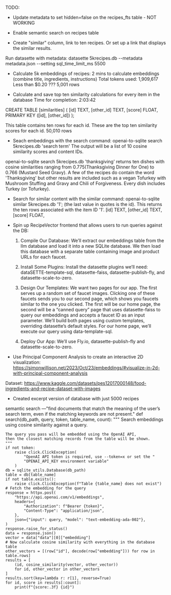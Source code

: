 TODO:
- Update metadata to set hidden=false on the recipes_fts table - NOT WORKING

- Enable semantic search on recipes table

- Create "similar" column, link to ten recipes. Or set up a link that displays the similar results.

Run datasette with metadata: datasette 5krecipes.db --metadata metadata.json --setting sql_time_limit_ms 5500




- Calculate 5k embeddings of recipes: 
2 mins to calculate embeddings (combine title, ingredients, instructions)
Total tokens used: 1,909,617
Less than $0.20 ???
5,001 rows

- Calculate and save top ten similarity calculations for every item in the database
Time for completion: 2:03:42 

CREATE TABLE [similarities] (
   [id] TEXT,
   [other_id] TEXT,
   [score] FLOAT,
   PRIMARY KEY ([id], [other_id])
);

This table contains ten rows for each id. These are the top ten similarity scores for each id.
50,010 rows


- Seach embeddings with the search command: openai-to-sqlite search 5krecipes.db 'search term'
The output will be a list of 10 cosine similarity scores and content IDs.

openai-to-sqlite search 5krecipes.db 'thanksgiving'
returns ten dishes with cosine similarities ranging from 0.775(Thanksgiving Dinner for One) to 0.766 (Mustard Seed Gravy). A few of the recipes do contain the word 'Thanksgiving' but other results are included such as a vegan Tofurkey with Mushroom Stuffing and Gravy and Chili of Forgiveness. Every dish includes Turkey (or Tofurkey).

- Search for similar content with the similar command:
openai-to-sqlite similar 5krecipes.db '1'; (the last value in quotes is the id).
This returns the ten rows associated with the item ID '1'.
[id] TEXT,
[other_id] TEXT,
[score] FLOAT,



- Spin up RecipeVector frontend that allows users to run queries against the DB:



    1. Compile Our Database: We’ll extract our embeddings table from the llm database and load it into a new SQLite database. We then load this database with a separate table containing image and product URLs for each faucet.

    2. Install Some Plugins: Install the datasette plugins we’ll need: dataSETTE-template-sql, datasette-faiss, datasette-publish-fly, and datasette-scale-to-zero.
    
    3. Design Our Templates: We want two pages for our app. The first serves up a random set of faucet images. Clicking one of these faucets sends you to our second page, which shows you faucets similar to the one you clicked. The first will be our home page, the second will be a “canned query” page that uses datasette-faiss to query our embeddings and accepts a faucet ID as an input parameter. We’ll build both pages using custom templates, overriding datasette’s default styles. For our home page, we’ll execute our query using data-template-sql.

    4. Deploy Our App: We’ll use Fly.io, datasette-publish-fly and datasette-scale-to-zero.



- Use Principal Component Analysis to create an interactive 2D visualization: https://simonwillison.net/2023/Oct/23/embeddings/#visualize-in-2d-with-principal-component-analysis


Dataset:
https://www.kaggle.com/datasets/pes12017000148/food-ingredients-and-recipe-dataset-with-images
- Created excerpt version of database with just 5000 recipes


semantic search
—"find documents that match the meaning of the user’s search term, even if the matching keywords are not present."
def search(db_path, query, token, table_name, count):
    """
    Search embeddings using cosine similarity against a query.

    The query you pass will be embedded using the OpenAI API,
    then the closest matching records from the table will be shown.
    """
    if not token:
        raise click.ClickException(
            "OpenAI API token is required, use --token=x or set the "
            "OPENAI_API_KEY environment variable"
        )
    db = sqlite_utils.Database(db_path)
    table = db[table_name]
    if not table.exists():
        raise click.ClickException(f"Table {table_name} does not exist")
    # Fetch the embedding for the query
    response = httpx.post(
        "https://api.openai.com/v1/embeddings",
        headers={
            "Authorization": f"Bearer {token}",
            "Content-Type": "application/json",
        },
        json={"input": query, "model": "text-embedding-ada-002"},
    )
    response.raise_for_status()
    data = response.json()
    vector = data["data"][0]["embedding"]
    # Now calculate cosine similarity with everything in the database table
    other_vectors = [(row["id"], decode(row["embedding"])) for row in table.rows]
    results = [
        (id, cosine_similarity(vector, other_vector))
        for id, other_vector in other_vectors
    ]
    results.sort(key=lambda r: r[1], reverse=True)
    for id, score in results[:count]:
        print(f"{score:.3f} {id}")